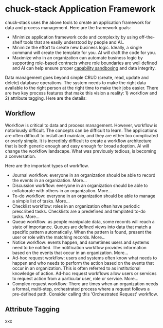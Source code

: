 # chuck-stack Application Framework

chuck-stack uses the above tools to create an application framework for data and process management. Here are the framework goals:

- Minimize application framework code and complexity by using off-the-shelf tools that are easily understood by people and AI..
- Minimize the effort to create new business logic. Ideally, a single command will create the template for you. AI will draft the code for you.
- Maximize who in an organization can automate business logic by supporting role-based contracts where role boundaries are well defined and AI can help ensure proper [capability sandboxing](./stack-faq.html#what-is-capability-sandboxing) and data integrity.

Data management goes beyond simple CRUD (create, read, update and delete) database operations. The system needs to make the right data available to the right person at the right time to make their jobs easier. There are two key process features that make this vision a reality: 1) workflow and 2) attribute tagging. Here are the details:

## Workflow
Workflow is critical to data and process management. However, workflow is notoriously difficult. The concepts can be difficult to learn. The applications are often difficult to install and maintain, and they are either too complicated or overly simple. It is incredibly difficult to create a workflow architecture that is both generic enough and easy enough for broad adoption. AI will change the workflow landscape. What was previously tedious, is becoming a conversation.

<!-- TODO: consider calling this User Facing Workflows to differentiate from developer workflows like events and functions. Or, consider labeling the below bullets with user/developer/system. -->

Here are the important types of workflow.

- Journal workflow: everyone in an organization should be able to record the events in an organization. More...
- Discussion workflow: everyone in an organization should be able to collaborate with others in an organization. More...
- To-do workflow: everyone in an organization should be able to manage a simple list of tasks. More...
- Checklist workflow: roles in an organization often have periodic prescribed tasks. Checklists are a predefined and templated to-do tasks. More...
- Queue workflow: as people manipulate data, some records will reach a state of importance. Queues are defined views into data that match a specific pattern automatically. When the pattern is found, present the user or role with the matching records.  More...
- Notice workflow: events happen, and sometimes users and systems need to be notified. The notification workflow provides information based on the events that occur in an organization.  More...
- Ad-hoc request workflow: users and systems often know what needs to happen and who needs to perform the action based on the events that occur in an organization. This is often referred to as institutional knowledge of action. Ad-hoc request workflows allow users or services to request action from a particular user, role or service.  More...
- Complex request workflow: There are times when an organization needs a formal, multi-step, orchestrated process where a request follows a pre-defined path. Consider calling this 'Orchestrated Request' workflow.

## Attribute Tagging

xxx
